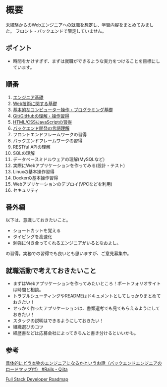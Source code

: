 # 概要

未経験からのWebエンジニアへの就職を想定し、学習内容をまとめてみました。
フロント・バックエンドで限定していません。

## ポイント

- 時間をかけすぎず、まずは就職ができるような実力をつけることを目標にしています。

## 順番

1. [エンジニア基礎](./web-loadmap/エンジニア基礎.md)
2. [Web技術に関する基礎](./web-loadmap/Web技術基礎.md)
3. [基本的なコンピューター操作・プログラミング基礎](./web-loadmap/コンピューター・プログラミング基礎.md)
4. [Git/GitHubの理解・操作習得](./web-loadmap/Gitなどの習得.md)
5. [HTML/CSS/JavaScriptの習得](./web-loadmap/HTML・CSS・JavaScript.md)
6. [バックエンド開発の言語理解](./web-loadmap/バックエンド開発の言語.md)
7. フロントエンドフレームワークの習得
8. バックエンドフレームワークの習得
9. RESTful APIの理解
10. SQLの理解
11. データベースミドルウェアの理解(MySQLなど)
12. 実際にWebアプリケーションを作ってみる(設計・テスト)
13. Linuxの基本操作習得
14. Dockerの基本操作習得
15. Webアプリケーションのデプロイ(VPCなどを利用)
16. セキュリティ

## 番外編

以下は、意識しておきたいこと。

- ショートカットを覚える
- タイピングを高速化
- 勉強に付き合ってくれるエンジニアがいるとなおよし。

の習得。実務での習得でも良いとも思いますが、ご意見募集中。

## 就職活動で考えておきたいこと

- まずはWebアプリケーションを作ってみたいところ！ポートフォリオサイトは時間と相談。
- トラブルシューティングやREADMEはドキュメントとしてしっかりまとめておきたい！
- せっかく作ったアプリケーションは、書類選考でも見てもらえるようにしておきたい！
- スタックの説明はできるようにしておきたい！
- 組織選びのコツ
- 経歴書などは応募会社によってきちんと書き分けるといいかも。

## 参考

[具体的にどう本物のエンジニアになるかというお話（バックエンドエンジニアのロードマップ付） \#Rails \- Qiita](https://qiita.com/mackeee-orange/items/afbed5ec3816d4af2e58)

[Full Stack Developer Roadmap](https://roadmap.sh/full-stack)